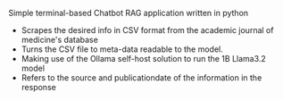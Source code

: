 Simple terminal-based Chatbot RAG application written in python 

 * Scrapes the desired info in CSV format from the academic journal of medicine's database
 * Turns the CSV file to meta-data readable to the model. 
 * Making use of the Ollama self-host solution to run the 1B Llama3.2 model
 * Refers to the source and publicationdate of the information in the response

